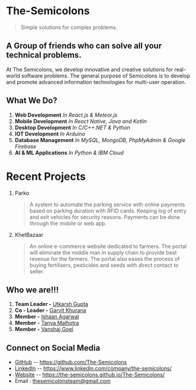 # The-Semicolons
> Simple solutions for complex problems.


## A Group of friends who can solve all your technical problems.
At The Semicolons, we develop innovative and creative solutions for real-world software problems. The general purpose of Semicolons is to develop and promote advanced information technologies for multi-user operation.


## What We Do?
1. **Web Development** *In React.js & Meteor.js*
2. **Mobile Development** *In React Native, Java and Kotlin*
3. **Desktop Development** *In C/C++.NET & Python*
4. **IOT Development** *In Arduino*
5. **Database Management** *In MySQL, MongoDB, PhpMyAdmin & Google Firebase*
6. **AI & ML Applications** *In Python & IBM Cloud*


# Recent Projects
1. Parko 
   > A system to automate the parking service with online payments based on parking duration with RFID cards. Keeping log of entry and exit vehicles for security reasons. Payments can be done through the mobile or web app.

2. KhetBazaar
   > An online e-commerce website dedicated to farmers. The portal will eliminate the middle man in supply chain to provide best revenue for the farmers. The portal also eases the process of buying fertilisers, pesticides and seeds with direct contact to seller.


## Who we are!!!
1. **Team Leader -** [Utkarsh Gupta](https://www.linkedin.com/in/avgeekgupta/)
2. **Co - Leader -** [Garvit Khurana](https://www.linkedin.com/in/khuranagarvit019/)
3. **Member -** [Ishaan Agarwal](https://www.linkedin.com/in/ishan-agarwal-8012231a4/)
4. **Member -** [Tanya Malhotra](https://www.linkedin.com/in/tanya-malhotra-0999001a9/)
5. **Member -** [Vanshaj Goel](https://www.linkedin.com/in/vanshaj-goel-593833163/)


## Connect on Social Media
- [GitHub](https://github.com/The-Semicolons) -- <https://github.com/The-Semicolons>
- [LinkedIn](https://www.linkedin.com/company/the-semicolons/) -- <https://www.linkedin.com/company/the-semicolons/>
- [Website](https://the-semicolons.github.io/The-Semicolons/) -- <https://the-semicolons.github.io/The-Semicolons/>
- Email : <thesemicolonsteam@gmail.com>
